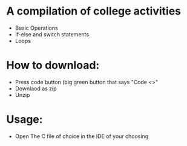 # A compilation of college activities
- Basic Operations
- If-else and switch statements
- Loops


# How to download:
- Press code button (big green button that says "Code <>"
- Downlaod as zip
- Unzip 

# Usage: 
- Open The C file of choice in the IDE of your choosing
 
